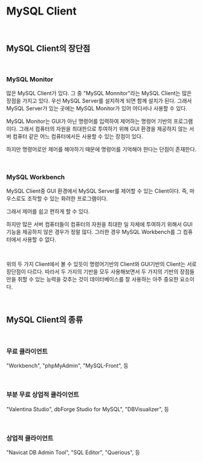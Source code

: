 # MySQL Client

</br>

## MySQL Client의 장단점

</br>

### MySQL Monitor

많은 MySQL Client가 있다. 그 중 "MySQL Monnitor"라는 MySQL Client는 많은 장점을 가지고 있다. 우선 MySQL Server를 설치하게 되면 함께 설치가 된다. 그래서 MySQL Server가 있는 곳에는 MySQL Monitor가 있어 어디서나 사용할 수 있다.

MySQL Monitor는 GUI가 아닌 명령어를 입력하여 제어하는 명령어 기반의 프로그램이다. 그래서 컴퓨터의 자원을 최대한으로 투여하기 위해 GUI 환경을 제공하지 않는 서버 컴퓨터 같은 어느 컴퓨터에서든 사용할 수 있는 장점이 있다.

하지만 명령어로만 제어를 해야하기 때문에 명령어를 기억해야 한다는 단점이 존재한다.

</br>

### MySQL Workbench

MySQL Client중 GUI 환경에서 MySQL Server를 제어할 수 있는 Client이다. 즉, 마우스로도 조작할 수 있는 화려한 프로그램이다.

그래서 제어를 쉽고 편하게 할 수 있다.

하지만 많은 서버 컴퓨터들이 컴퓨터의 자원을 최대한 일 자체에 투여하기 위해서 GUI 기능을 제공하지 않은 경우가 정말 많다. 그러한 경우 MySQL Workbench를 그 컴퓨터에서 사용할 수 없다.

</br>

위의 두 가지 Client에서 볼 수 있듯이 명령어기반의 Client와 GUI기반의 Client는 서로 장단점이 다르다. 따라서 두 가지의 기반을 모두 사용해보면서 두 가지의 기반의 장점들만을 취할 수 있는 능력을 갖추는 것이 데이터베이스를 잘 사용하는 아주 중요한 요소이다.

</br>

## MySQL Client의 종류

</br>

### 무료 클라이언트

"Workbench", "phpMyAdmin", "MySQL-Front", 등

</br>

### 부분 무료 상업적 클라이언트

"Valentina Studio", dbForge Studio for MySQL", "DBVisualizer", 등

</br>

### 상업적 클라이언트

"Navicat DB Admin Tool", "SQL Editor", "Querious", 등